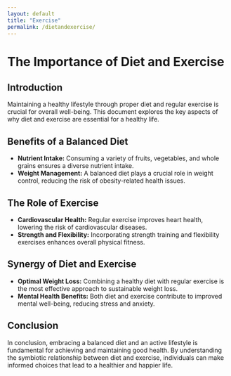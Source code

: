 ```yaml
---
layout: default
title: "Exercise"
permalink: /dietandexercise/
---
```


# The Importance of Diet and Exercise

## Introduction

Maintaining a healthy lifestyle through proper diet and regular exercise is crucial for overall well-being. This document explores the key aspects of why diet and exercise are essential for a healthy life.

## Benefits of a Balanced Diet

- **Nutrient Intake:** Consuming a variety of fruits, vegetables, and whole grains ensures a diverse nutrient intake.
- **Weight Management:** A balanced diet plays a crucial role in weight control, reducing the risk of obesity-related health issues.

## The Role of Exercise

- **Cardiovascular Health:** Regular exercise improves heart health, lowering the risk of cardiovascular diseases.
- **Strength and Flexibility:** Incorporating strength training and flexibility exercises enhances overall physical fitness.

## Synergy of Diet and Exercise

- **Optimal Weight Loss:** Combining a healthy diet with regular exercise is the most effective approach to sustainable weight loss.
- **Mental Health Benefits:** Both diet and exercise contribute to improved mental well-being, reducing stress and anxiety.

## Conclusion

In conclusion, embracing a balanced diet and an active lifestyle is fundamental for achieving and maintaining good health. By understanding the symbiotic relationship between diet and exercise, individuals can make informed choices that lead to a healthier and happier life.
